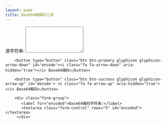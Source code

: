 ```yaml
---
layout: page
title: Base64编解码工具
---
```


<div class="panel">

 <div>
   <form>
     <div class="form-group">
       <label for="source">源字符串:</label>
       <textarea class="form-control" rows="5" id="source"></textarea>
     </div>
   
   
        <button type="button" class="btn btn-primary glyphicon glyphicon-arrow-down" id='encode'><i class="fa fa-arrow-down" aria-hidden="true"></i> Base64编码</button>

        <button type="button" class="btn btn-success glyphicon glyphicon-arrow-up" id='decode'> <i class="fa fa-arrow-up" aria-hidden="true"></i> Base64解码</button>
        
        <div class="form-group">
           <label for="encoded">Base64编码字符串:</label>
           <textarea class="form-control" rows="5" id="encoded"></textarea>
         </div>
   </form>
 </div>
<div class="panel">

<script>
$(document).ready(
   function(){
      $('#encode').click(function(){
            var source = $("#source").val()// "https://w3schools.com/my test.asp?name=ståle&car=saab";
            var sourceEncoded = btoa(source);//encodeURIComponent(uri); 
            
            $("#encoded").val(sourceEncoded);
      })
      
      $('#decode').click(function(){
                  var sourceEncoded = $("#encoded").val()// "https://w3schools.com/my test.asp?name=ståle&car=saab";
                  //var uri_enc = encodeURIComponent(uri);
                  var uri_dec = atob(sourceEncoded);//decodeURIComponent(uri);
                  
                  $("#source").val(uri_dec);
            })
   }
)
</script>